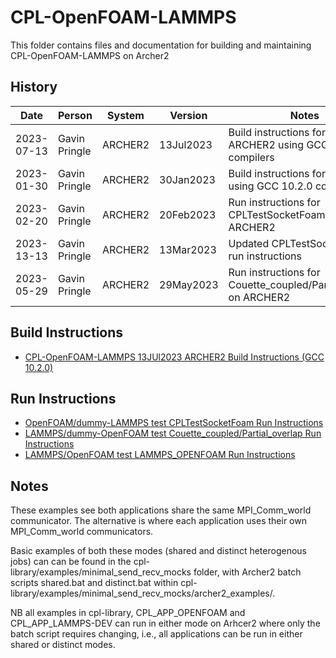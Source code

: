 CPL-OpenFOAM-LAMMPS
===================
This folder contains files and documentation for building and maintaining CPL-OpenFOAM-LAMMPS on Archer2

History
-------

Date | Person | System | Version | Notes
---- | -------|--------|---------|------
2023-07-13 | Gavin Pringle | ARCHER2 | 13Jul2023 | Build instructions for rebuilt ARCHER2 using GCC 10.2.0 compilers
2023-01-30 | Gavin Pringle | ARCHER2 | 30Jan2023 | Build instructions for ARCHER2 using GCC 10.2.0 compilers
2023-02-20 | Gavin Pringle | ARCHER2 | 20Feb2023 | Run instructions for CPLTestSocketFoam on ARCHER2
2023-13-13 | Gavin Pringle | ARCHER2 | 13Mar2023 | Updated CPLTestSocketFoam run instructions
2023-05-29 | Gavin Pringle | ARCHER2 | 29May2023 | Run instructions for Couette_coupled/Partial_overlap on ARCHER2

Build Instructions
------------------

* [CPL-OpenFOAM-LAMMPS 13JUl2023 ARCHER2 Build Instructions (GCC 10.2.0)](build_cpl-openfoam-lammps_13Jul2023_gcc1020.md)

Run Instructions
------------------

* [OpenFOAM/dummy-LAMMPS test CPLTestSocketFoam Run Instructions](run_CPLTestSocketFoam.md)
* [LAMMPS/dummy-OpenFOAM test Couette_coupled/Partial_overlap Run Instructions](run_Couette_coupled_Partial_overlap.md)
* [LAMMPS/OpenFOAM test LAMMPS_OPENFOAM Run Instructions](run_LAMMPS_OPENFOAM.md)


Notes
-----
These examples see both applications share the same MPI_Comm_world communicator. The alternative is where each application uses their own MPI_Comm_world communicators.  

Basic examples of both these modes (shared and distinct heterogenous jobs) can can be found in the cpl-library/examples/minimal_send_recv_mocks folder, with Archer2 batch scripts shared.bat and distinct.bat within cpl-library/examples/minimal_send_recv_mocks/archer2_examples/.  

NB all examples in cpl-library, CPL_APP_OPENFOAM and CPL_APP_LAMMPS-DEV can run in either mode on Arhcer2 where only the batch script requires changing, i.e., all applications can be run in either shared or distinct modes.
